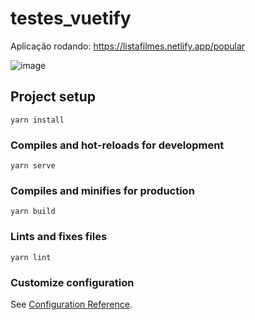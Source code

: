 # testes_vuetify

Aplicação rodando: https://listafilmes.netlify.app/popular

![image](https://github.com/user-attachments/assets/0f4da703-3896-46c7-815a-201d48b6dd35)


## Project setup
```
yarn install
```

### Compiles and hot-reloads for development
```
yarn serve
```

### Compiles and minifies for production
```
yarn build
```

### Lints and fixes files
```
yarn lint
```

### Customize configuration
See [Configuration Reference](https://cli.vuejs.org/config/).
